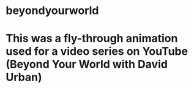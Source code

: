 # beyondyourworld
# This was a fly-through animation used for a video series on YouTube (Beyond Your World with David Urban)
